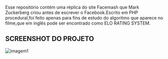 Esse repositório contém uma réplica do site Facemash que  Mark Zuckerberg criou antes de escrever o Facebook.Escrito em PHP procedural,foi feito apenas para fins de estudo do 
algoritmo que aparece no filme,que em inglês pode ser encontrado como ELO RATING SYSTEM.

## SCREENSHOT DO PROJETO
![imagem1](https://user-images.githubusercontent.com/43731038/101371383-720c0f00-3889-11eb-9aea-443cce237ffd.png)


